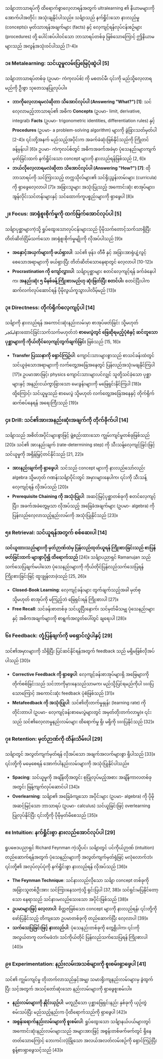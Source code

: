 သင်္ချာဘာသာရပ်ကို ထိရောက်စွာလေ့လာရန်အတွက် ultralearning ၏ နိယာမများကို အောက်ပါအတိုင်း အသုံးချနိုင်ပါသည်။ သင်္ချာသည် နက်ရှိုင်းသော နားလည်မှု (concepts)၊ မှတ်သားရန်အချက်များ (facts) နှင့် လေ့ကျင့်ရန်လုပ်ငန်းစဉ်များ (procedures) တို့ ပေါင်းစပ်ပါဝင်သော ဘာသာရပ်တစ်ခု ဖြစ်သောကြောင့် ဤနိယာမများသည် အလွန်အသုံးဝင်ပါသည် [1-4]။

### **၁။ Metalearning: သင်ယူမှုလမ်းပြမြေပုံဆွဲပါ [5]**

သင်္ချာဘာသာရပ်တစ်ခု (ဥပမာ- ကဲကုလပ်စ်) ကို မစတင်မီ၊ ၎င်းကို မည်သို့လေ့လာရမည်ကို ဦးစွာ သုတေသနပြုလုပ်ပါ။

*   **ဘာကိုလေ့လာရမလဲဆိုတာ သိအောင်လုပ်ပါ (Answering "What?") [1]**: သင်လေ့လာမည့်ဘာသာရပ်၏ အဓိက **Concepts** (ဥပမာ- limit, derivative, integral)၊ **Facts** (ဥပမာ- trigonometric identities, differentiation rules) နှင့် **Procedures** (ဥပမာ- a problem-solving algorithm) များကို ခွဲခြားသတ်မှတ်ပါ [2-4]။ ၎င်းတို့အနက် မည်သည့်အပိုင်းက အခက်ခဲဆုံးဖြစ်နိုင်သည်ကို ကြိုတင်ခန့်မှန်းပါ [6]။ ဥပမာ- ကဲကုလပ်စ်တွင် အဓိကအခက်အခဲမှာ ပုံသေနည်းများကျက်မှတ်ခြင်းထက် နက်ရှိုင်းသော concept များကို နားလည်ရန်ဖြစ်သည် [2, 6]။
*   **ဘယ်လိုလေ့လာရမလဲဆိုတာ သိအောင်လုပ်ပါ (Answering "How?") [7]**: ထိုဘာသာရပ်ကို သင်ကြားသည့် တက္ကသိုလ်များ၏ သင်ရိုးညွှန်းတမ်းများ (curricula) ကို ရှာဖွေလေ့လာပါ [7]။ အခြားသူများ အသုံးပြုသည့် အကောင်းဆုံး စာအုပ်များ၊ အွန်လိုင်းသင်တန်းများနှင့် သင်ထောက်ကူပစ္စည်းများကို ရှာဖွေပါ [8]။

### **၂။ Focus: အာရုံစူးစိုက်မှုကို ထက်မြက်အောင်လုပ်ပါ [5]**

သင်္ချာပုစ္ဆာများကဲ့သို့ ရှုပ်ထွေးသောလုပ်ငန်းများသည် ပိုမိုသက်တောင့်သက်သာရှိပြီး တိတ်ဆိတ်ငြိမ်သက်သော အာရုံစူးစိုက်မှုမျိုးကို လိုအပ်ပါသည် [9]။

*   **အနှောင့်အယှက်များကို ဖယ်ရှားပါ**: သင်၏ ဖုန်း၊ တီဗီ နှင့် အခြားအာရုံပျံ့လွင့်စေသောအရာများကို ဖယ်ရှားပြီး တိတ်ဆိတ်သောနေရာတွင် လေ့လာပါ [10-12]။
*   **Procrastination ကို ကျော်လွှားပါ**: သင်္ချာပုစ္ဆာများ စတင်လေ့ကျင့်ရန် ခက်ခဲနေပါက၊ **အနည်းဆုံး ၅ မိနစ်ခန့် ကြိုးစားမည်ဟု ဆုံးဖြတ်ပြီး စတင်ပါ**။ စတင်ပြီးပါက ဆက်လက်လုပ်ဆောင်ရန် ပိုမိုလွယ်ကူသွားပါလိမ့်မည် [13]။

### **၃။ Directness: တိုက်ရိုက်လေ့ကျင့်ပါ [14]**

သင်္ချာကို နားလည်ရန် အကောင်းဆုံးနည်းလမ်းမှာ စာအုပ်ဖတ်ခြင်း သို့မဟုတ် لیکچرနားထောင်ခြင်းသက်သက်မဟုတ်ဘဲ **စာမေးပွဲတွင် ဖြေဆိုရမည့်ပုံစံနှင့် ဆင်တူသော ပုစ္ဆာများကို ကိုယ်တိုင်လေ့ကျင့်တွက်ချက်ခြင်း** ဖြစ်သည် [15, 16]။

*   **Transfer ပြဿနာကို ရှောင်ကြဉ်ပါ**: ကျောင်းသားများစွာသည် စာသင်ခန်းထဲတွင် သင်ယူခဲ့သောအရာများကို လက်တွေ့အခြေအနေတွင် ပြန်လည်အသုံးမချနိုင်ကြပါ [17]။ ဥပမာအားဖြင့်၊ physics ကျောင်းသားများပင်လျှင် သူတို့သင်ခဲ့သော ပုစ္ဆာများနှင့် အနည်းငယ်ကွာခြားသော မေးခွန်းများကို မဖြေရှင်းနိုင်ကြပါ [18]။ ထို့ကြောင့်၊ သင်ယူမှုသည် စာမေးပွဲ သို့မဟုတ် လက်တွေ့အခြေအနေနှင့် တိုက်ရိုက်ဆက်စပ်နေရန် အရေးကြီးသည် [19]။

### **၄။ Drill: သင်၏အားအနည်းဆုံးအချက်ကို တိုက်ခိုက်ပါ [14]**

သင်္ချာသည် အစိတ်အပိုင်းများစွာဖြင့် ဖွဲ့စည်းထားသော ကျွမ်းကျင်မှုတစ်ခုဖြစ်သည် [20]။ သင်၏ အားနည်းချက် (rate-determining step) ကို သီးသန့်လေ့ကျင့်ခြင်းဖြင့် သင်ယူမှုကို အရှိန်မြှင့်တင်နိုင်သည် [21, 22]။

*   **အားနည်းချက်ကို ရှာဖွေပါ**: သင်သည် concept များကို နားလည်သော်လည်း algebra သို့မဟုတ် ဂဏန်းသင်္ချာပိုင်းတွင် အမှားများနေပါက၊ ၎င်းကို သီးသန့်လေ့ကျင့်ရန် လိုအပ်သည် [20]။
*   **Prerequisite Chaining ကို အသုံးပြုပါ**: အဆင့်မြင့်ပုစ္ဆာတစ်ခုကို စတင်လေ့ကျင့်ပြီး၊ အခက်အခဲတွေ့မှသာ လိုအပ်သည့် အခြေခံအချက်များ (ဥပမာ- algebra) ကို ပြန်လည်လေ့လာသည့်နည်းလမ်းကို အသုံးပြုနိုင်သည် [23]။

### **၅။ Retrieval: သင်ယူရန်အတွက် စစ်ဆေးပါ [14]**

**သင်ယူထားသည်များကို မှတ်ဉာဏ်ထဲမှ ပြန်လည်ထုတ်ယူရန် ကြိုးစားခြင်းသည် စာပြန်ဖတ်ခြင်းထက် များစွာပို၍ ထိရောက်သည်** [24]။ သင်္ချာပညာရှင် Ramanujan သည် သက်သေပြချက်မပါသော ပုံသေနည်းများကို ကိုယ်တိုင်ပြန်လည်သက်သေပြရန် ကြိုးစားခြင်းဖြင့် ထူးချွန်လာခဲ့သည် [25, 26]။

*   **Closed-Book Learning**: လေ့ကျင့်ခန်းများ တွက်ချက်သည့်အခါ မှတ်စု သို့မဟုတ် စာအုပ်ကို မကြည့်ဘဲ ဖြေရှင်းရန် ကြိုးစားပါ [27]။
*   **Free Recall**: သင်ခန်းစာတစ်ခု သင်ယူပြီးနောက်၊ သင်မှတ်မိသမျှ ပုံသေနည်းများနှင့် အဓိကအချက်များကို စာရွက်အလွတ်ပေါ်တွင် ချရေးပါ [28]။

### **၆။ Feedback: တုံ့ပြန်ချက်ကို မရှောင်လွှဲပါနှင့် [29]**

သင်၏အမှားများကို သိရှိပြီး ပြင်ဆင်နိုင်ရန်အတွက် feedback သည် မရှိမဖြစ်လိုအပ်ပါသည် [30]။

*   **Corrective Feedback ကို ရှာဖွေပါ**: လေ့ကျင့်ခန်းစာအုပ်များရှိ အဖြေများကို တိုက်စစ်ခြင်းသည် သင်ဘာကိုမှားနေသည်သာမက၊ မည်သို့ပြင်ရမည်ကိုပါ บอกပြသောကြောင့် အကောင်းဆုံး feedback ပုံစံဖြစ်သည် [31]။
*   **Metafeedback ကို အသုံးပြုပါ**: သင်၏တိုးတက်မှုနှုန်း (learning rate) ကို တိုင်းတာပါ (ဥပမာ- လေ့ကျင့်ခန်းစာမေးပွဲများတွင် အမှတ်တိုးတက်လာမှု)။ ၎င်းသည် သင်၏လေ့လာမှုနည်းလမ်းများ ထိရောက်မှု ရှိ၊ မရှိကို บอกပြနိုင်သည် [32]။

### **၇။ Retention: မှတ်ဉာဏ်ကို ထိန်းသိမ်းပါ [29]**

သင်္ချာတွင် အလွတ်ကျက်မှတ်ရန် လိုအပ်သော အချက်အလက်များစွာ ရှိပါသည် [33]။ ၎င်းတို့ကို မမေ့စေရန် အောက်ပါနည်းလမ်းများကို အသုံးပြုနိုင်ပါသည်။

*   **Spacing**: သင်ယူမှုကို အချိန်တိုအတွင်း စုပြုံလုပ်မည့်အစား အချိန်ကာလတစ်ခုအတွင်း ဖြန့်ကျက်လုပ်ဆောင်ပါ [34]။
*   **Overlearning**: သင်္ချာ၏ အခြေခံကျသော အပိုင်းများ (ဥပမာ- algebra) ကို ပိုမိုအဆင့်မြင့်သော ဘာသာရပ် (ဥပမာ- calculus) သင်ယူခြင်းဖြင့် overlearning ပြုလုပ်နိုင်ပြီး ၎င်းတို့ကို ပိုမိုမှတ်မိစေသည် [35]။

### **၈။ Intuition: နက်ရှိုင်းစွာ နားလည်အောင်လုပ်ပါ [29]**

ရူပဗေဒပညာရှင် Richard Feynman ကဲ့သို့ပင်၊ သင်္ချာတွင် ပင်ကိုယ်ဉာဏ် (intuition) တည်ဆောက်ရန်အတွက် ပုံသေနည်းများကို အလွတ်ကျက်မှတ်ရုံဖြင့် မလုံလောက်ဘဲ၊ ၎င်းတို့၏ အလုပ်လုပ်ပုံကို နက်ရှိုင်းစွာ နားလည်ရန် လိုအပ်သည် [36]။

*   **The Feynman Technique**: သင်နားလည်လိုသော သင်္ချာ concept တစ်ခုကို အခြားသူတစ်ဦးအား သင်ကြားနေသကဲ့သို့ ရှင်းပြပါ [37, 38]။ သင်ရှင်းမပြနိုင်တော့သော နေရာသည် သင်နားမလည်သေးသော အပိုင်းဖြစ်သည် [38]။
*   **ဥပမာများဖြင့် လေ့လာပါ**: စိတ္တဇဖြစ်သော concept များကို နားလည်ရန်၊ ၎င်းတို့ကို ဖော်ပြနိုင်သည့် တိကျသော ဥပမာတစ်ခုကို တည်ဆောက်ပြီး လေ့လာပါ [39]။
*   **သက်သေပြခြင်းဖြင့် နားလည်ပါ**: ပုံသေနည်းတစ်ခုကို တွေ့ရှိပါက၊ ၎င်းကို အလွယ်တကူ လက်မခံဘဲ၊ သင်ကိုယ်တိုင် ပြန်လည်သက်သေပြရန် ကြိုးစားပါ [40]။

### **၉။ Experimentation: နည်းလမ်းအသစ်များကို စူးစမ်းရှာဖွေပါ [41]**

သင်၏ ကျွမ်းကျင်မှု တိုးတက်လာသည်နှင့်အမျှ၊ သမားရိုးကျနည်းလမ်းများမှ ခွဲထွက်ပြီး သင့်အတွက် အသင့်တော်ဆုံးသော နည်းလမ်းများကို ရှာဖွေစူးစမ်းပါ။

*   **နည်းလမ်းများကို နှိုင်းယှဉ်ပါ**: မတူညီသော ပုစ္ဆာဖြေရှင်းနည်း နှစ်ခုကို ယှဉ်တွဲစမ်းသပ်ပြီး မည်သည့်နည်းက ပိုထိရောက်သည်ကို ရှာဖွေပါ [42]။
*   **အစွန်းရောက်နည်းလမ်းများကို စူးစမ်းပါ**: ရှုပ်ထွေးသော သင်္ချာနယ်ပယ်များတွင် အကောင်းဆုံးနည်းလမ်းများသည် အများအားဖြင့် အစွန်းတစ်ဖက်ဖက်တွင် ရှိနေတတ်သောကြောင့် ဘေးကင်းလုံခြုံသော အလယ်အလတ်လမ်းစဉ်ကို ရှောင်ကြဉ်ပြီး စွန့်စားရှာဖွေသင့်သည် [43]။